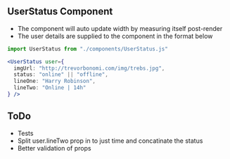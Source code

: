 ## UserStatus Component

- The component will auto update width by measuring itself post-render
- The user details are supplied to the component in the format below

```jsx
import UserStatus from "./components/UserStatus.js"

<UserStatus user={
  imgUrl: "http://trevorbonomi.com/img/trebs.jpg",
  status: "online" || "offline",
  lineOne: "Harry Robinson",
  lineTwo: "Online | 14h"
} />
```

## ToDo

- Tests
- Split user.lineTwo prop in to just time and concatinate the status
- Better validation of props
